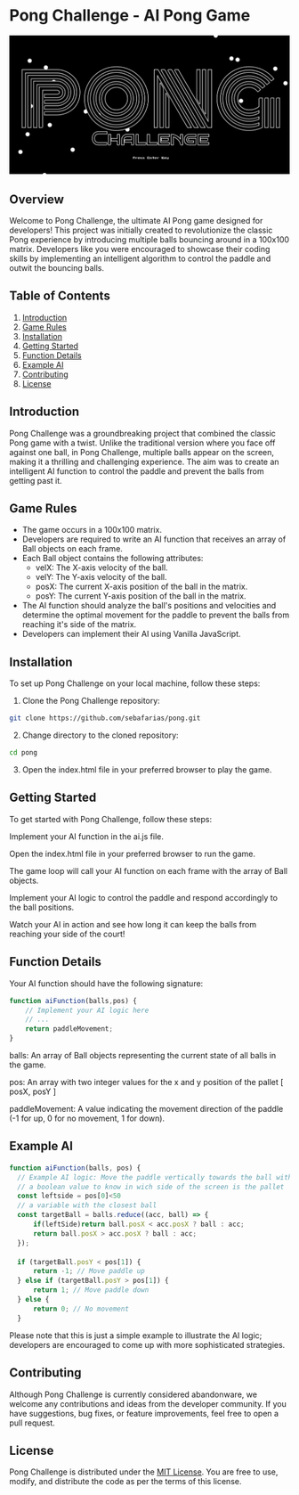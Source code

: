 # Pong Challenge - AI Pong Game
![Pong Challenge Game Intro Banner](https://raw.githubusercontent.com/SebaFarias/Pong/master/imgs/Pong-Banner.jpeg)

## Overview
Welcome to Pong Challenge, the ultimate AI Pong game designed for developers! This project was initially created to revolutionize the classic Pong experience by introducing multiple balls bouncing around in a 100x100 matrix. Developers like you were encouraged to showcase their coding skills by implementing an intelligent algorithm to control the paddle and outwit the bouncing balls.

## Table of Contents
1. [Introduction](#introduction) 
2. [Game Rules](#game-rules)
3. [Installation](#installation)
4. [Getting Started](#getting-started)
5. [Function Details](#function-details)
6. [Example AI](#example-ai)
7. [Contributing](#contributing)
8. [License](#license)

## Introduction
Pong Challenge was a groundbreaking project that combined the classic Pong game with a twist. Unlike the traditional version where you face off against one ball, in Pong Challenge, multiple balls appear on the screen, making it a thrilling and challenging experience. The aim was to create an intelligent AI function to control the paddle and prevent the balls from getting past it.
## Game Rules
- The game occurs in a 100x100 matrix.
- Developers are required to write an AI function that receives an array of Ball objects on each frame.
- Each Ball object contains the following attributes:
  - velX: The X-axis velocity of the ball.
  - velY: The Y-axis velocity of the ball.
  - posX: The current X-axis position of the ball in the matrix.
  - posY: The current Y-axis position of the ball in the matrix.
- The AI function should analyze the ball's positions and velocities and determine the optimal movement for the paddle to prevent the balls from reaching it's side of the matrix.
- Developers can implement their AI using Vanilla JavaScript.
## Installation
To set up Pong Challenge on your local machine, follow these steps:

1. Clone the Pong Challenge repository:
```bash
git clone https://github.com/sebafarias/pong.git
```
2. Change directory to the cloned repository:
```bash
cd pong
```
3. Open the index.html file in your preferred browser to play the game.
## Getting Started
To get started with Pong Challenge, follow these steps:

Implement your AI function in the ai.js file.

Open the index.html file in your preferred browser to run the game.

The game loop will call your AI function on each frame with the array of Ball objects.

Implement your AI logic to control the paddle and respond accordingly to the ball positions.

Watch your AI in action and see how long it can keep the balls from reaching your side of the court!

## Function Details
Your AI function should have the following signature:

```javascript
function aiFunction(balls,pos) {
    // Implement your AI logic here
    // ...
    return paddleMovement;
}
```
balls: An array of Ball objects representing the current state of all balls in the game.

pos: An array with two integer values for the x and y position of the pallet [ posX, posY ]

paddleMovement: A value indicating the movement direction of the paddle (-1 for up, 0 for no movement, 1 for down).

## Example AI
```javascript
function aiFunction(balls, pos) {
  // Example AI logic: Move the paddle vertically towards the ball with the closest X-axis position
  // a boolean value to know in wich side of the screen is the pallet
  const leftside = pos[0]<50
  // a variable with the closest ball
  const targetBall = balls.reduce((acc, ball) => {
      if(leftSide)return ball.posX < acc.posX ? ball : acc;
      return ball.posX > acc.posX ? ball : acc;
  });

  if (targetBall.posY < pos[1]) {
      return -1; // Move paddle up
  } else if (targetBall.posY > pos[1]) {
      return 1; // Move paddle down
  } else {
      return 0; // No movement
  }
```
Please note that this is just a simple example to illustrate the AI logic; developers are encouraged to come up with more sophisticated strategies.

## Contributing
Although Pong Challenge is currently considered abandonware, we welcome any contributions and ideas from the developer community. If you have suggestions, bug fixes, or feature improvements, feel free to open a pull request.
## License
Pong Challenge is distributed under the [MIT License](https://raw.githubusercontent.com/SebaFarias/Pong/master/LICENSE.md). You are free to use, modify, and distribute the code as per the terms of this license.